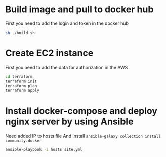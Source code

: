 # Build image and pull to docker hub
First you need to add the login and token in the docker hub
```sh
sh ./build.sh
```

# Create EC2 instance 
First you need to add the data for authorization in the AWS
```sh
cd terraform
terraform init
terraform plan
terraform apply
```

# Install docker-compose and deploy nginx server by using Ansible
Need added IP to hosts file
And install `ansible-galaxy collection install community.docker`
```sh
ansible-playbook -i hosts site.yml
```
